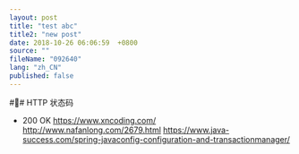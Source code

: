 ```yaml
---
layout: post
title: "test abc"
title2: "new post"
date: 2018-10-26 06:06:59  +0800
source: ""
fileName: "092640"
lang: "zh_CN"
published: false
---
```


## HTTP 状态码

- 200 OK
  https://www.xncoding.com/
  http://www.nafanlong.com/2679.html
  https://www.java-success.com/spring-javaconfig-configuration-and-transactionmanager/
